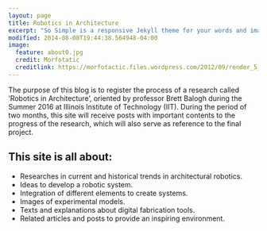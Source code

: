 ```yaml
---
layout: page
title: Robotics in Architecture
excerpt: "So Simple is a responsive Jekyll theme for your words and images."
modified: 2014-08-08T19:44:38.564948-04:00
image:
  feature: about0.jpg
  credit: Morfotatic
  creditlink: https://morfotactic.files.wordpress.com/2012/09/render_5_logo.jpg
---
```

The purpose of this blog is to register the process of a research called ‘Robotics in Architecture’, oriented by professor Brett Balogh during the Summer 2016 at Illinois Institute of Technology (IIT). During the period of two months, this site will receive posts with important contents to the progress of the research, which will also serve as reference to the final project.

## This site is all about:

* Researches in current and historical trends in architectural robotics.
* Ideas to develop a robotic system.
* Integration of different elements to create systems.
* Images of experimental models.
* Texts and explanations about digital fabrication tools.
* Related articles and posts to provide an inspiring environment.
